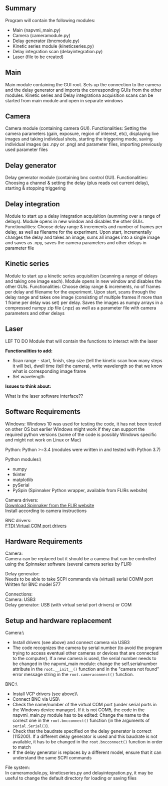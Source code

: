 Summary
-------

Program will contain the following modules:

- Main (napvmi_main.py)  
- Camera (cameramodule.py)  
- Delay generator (bncmodule.py)
- Kinetic series module (kineticseries.py)
- Delay integration scan (delayintegration.py) 
- Laser (file to be created) 


Main
----

Main module containing the GUI root. Sets up the connection to the camera and the delay generator and imports the corresponding GUIs from the other modules. Kinetic series and Delay integrationa acquisition scans can be started from main module and open in separate windows


Camera
------

Camera module (containing camera GUI). Functionalities: Setting the camera parameters (gain, exposure, region of interest, etc), displaying live images and taking individual shots, starting the triggering mode, saving individual images (as .npy or .png) and parameter files, importing previously used parameter files


Delay generator
---------------

Delay generator module (containing bnc control GUI). Functionalities: Choosing a channel & setting the delay (plus reads out current delay), starting & stopping triggering


Delay integration
-----------------

Module to start up a delay integration acquisition (summing over a range of delays). Module opens in new window and disables the other GUIs. Functionalities: Choose delay range & increments and number of frames per delay, as well as filename for the experiment. Upon start, incrementally changes the delay and takes an image, sums all images into a single image and saves as .npy, saves the camera parameters and other delays in parameter file


Kinetic series
--------------

Module to start up a kinetic series acquisition (scanning a range of delays and taking one image each). Module opens in new window and disables the other GUIs. Functionalities: Choose delay range & increments, no of frames per delay and filename for the experiment. Upon start, scans through the delay range and takes one image (consisting of multiple frames if more than 1 frame per delay was set) per delay. Saves the images as numpy arrays in a compressed numpy zip file (.npz) as well as a parameter file with camera parameters and other delays

  
Laser
-----

LEF TO DO Module that will contain the functions to interact with the laser

**Functionalities to add:**

- Scan range - start, finish, step size (tell the kinetic scan how many steps it will be), dwell time (tell the camera), write wavelength so that we know what is corresponding image frame    
- Set wavelength  

**Issues to think about:**

What is the laser software interface??




Software Requirements
---------------------

Windows: Windows 10 was used for testing the code, it has not been tested on other OS but earlier Windows might work if they can support the required python versions (some of the code is possibly Windows specific and might not work on Linux or Mac)

Python: Python >=3.4 (modules were written in and tested with Python 3.7)

Python modules:\
- numpy
- tkinter
- matplotlib
- pySerial
- PySpin (Spinnaker Python wrapper, available from FLIRs website)

Camera drivers:\
[Download Spinnaker from the FLIR website](https://www.flir.com/support-center/iis/machine-vision/downloads/spinnaker-sdk-flycapture-and-firmware-download/)\
Install according to camera instructions

BNC drivers:\
[FTDI Virtual COM port drivers](https://www.ftdichip.com/Drivers/VCP.htm)



Hardware Requirements
---------------------

Camera:\
Camera can be replaced but it should be a camera that can be controlled using the Spinnaker software (several camera series by FLIR)

Delay generator:\
Needs to be able to take SCPI commands via (virtual) serial COMM port
Written for BNC model 577

Connections:\
Camera: USB3\
Delay generator: USB (with virtual serial port drivers) or COM



Setup and hardware replacement
------------------------------

Camera:\
- Install drivers (see above) and connect camera via USB3
- The code recognizes the camera by serial number (to avoid the program trying to access eventual other cameras or devices that are connected to the computer). If a new camera is used, the serial number needs to be changed in the napvmi_main module: change the self.serialnumber attribute in the `root.__init__()` function and in the "camera not found" error message string in the `root.cameraconnect()` function.

BNC:\
- Install VCP drivers (see above)\
- Connect BNC via USB\
- Check the name/number of the virtual COM port (under serial ports in the Windows device manager). If it is not COM5, the code in the napvmi_main.py module has to be edited: Change the name to the correct one in the `root.bncconnect()` function (in the arguments of `serial.Serial()`).
- Check that the baudrate specified on the delay generator is correct (115200). If a different delay generator is used and this baudrate is not available, it has to be changed in the `root.bncconnect()` function in order to match
- If the delay generator is replaces by a different model, ensure that it can understand the same SCPI commands 

File system:\
In cameramodule.py, kineticseries.py and delayintegration.py, it may be useful to change the default directory for loading or saving files
